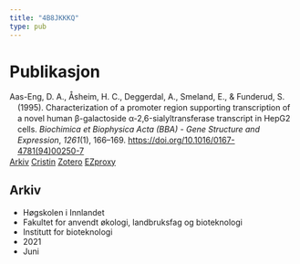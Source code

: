```yaml
---
title: "4B8JKKKQ"
type: pub
---
```

<h1>Publikasjon</h1>
<article id="csl-bib-container-4B8JKKKQ" class="csl-bib-container">
  <div class="csl-bib-body" style="line-height: 1.35; padding-left: 1em; text-indent:-1em;">
  <div class="csl-entry">Aas-Eng, D. A., &#xC5;sheim, H. C., Deggerdal, A., Smeland, E., &amp; Funderud, S. (1995). Characterization of a promoter region supporting transcription of a novel human &#x3B2;-galactoside &#x3B1;-2,6-sialyltransferase transcript in HepG2 cells. <i>Biochimica et Biophysica Acta (BBA) - Gene Structure and Expression</i>, <i>1261</i>(1), 166&#x2013;169. <a href="https://doi.org/10.1016/0167-4781(94)00250-7">https://doi.org/10.1016/0167-4781(94)00250-7</a></div>
</div>
  <div class="csl-bib-buttons">
    <a href="#taxonomy-article-4B8JKKKQ" class="csl-bib-button">Arkiv</a>
    <a href alt="Cristin URL" class="csl-bib-button">Cristin</a>
    <a href alt="Zotero URL" class="csl-bib-button">Zotero</a>
    <a href="http://ezproxy.inn.no/login?url=https://doi.org/10.1016/0167-4781(94)00250-7" class="csl-bib-button">EZproxy</a>
  </div>
  <div id="csl-bib-meta-container-4B8JKKKQ"></div>
</article>
<div id="csl-bib-meta-4B8JKKKQ" class="csl-bib-meta">
  <article id="taxonomy-article-4B8JKKKQ" class="taxonomy-article">
    <h1>Arkiv</h1>
    <ul>
      <li>Høgskolen i Innlandet</li>
      <li>Fakultet for anvendt økologi, landbruksfag og bioteknologi</li>
      <li>Institutt for bioteknologi</li>
      <li>2021</li>
      <li>Juni</li>
    </ul>
  </article>
</div>
